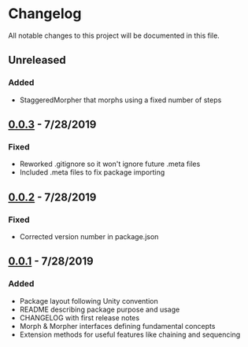# Changelog
All notable changes to this project will be documented in this file.

## Unreleased
### Added
 - StaggeredMorpher that morphs using a fixed number of steps

## [0.0.3] - 7/28/2019
### Fixed
- Reworked .gitignore so it won't ignore future .meta files
- Included .meta files to fix package importing

## [0.0.2] - 7/28/2019
### Fixed
- Corrected version number in package.json
 
## [0.0.1] - 7/28/2019
### Added
- Package layout following Unity convention
- README describing package purpose and usage
- CHANGELOG with first release notes
- Morph & Morpher interfaces defining fundamental concepts
- Extension methods for useful features like chaining and sequencing

[0.0.3]: https://github.com/Catsuko/Morph/releases/tag/v0.0.3
[0.0.2]: https://github.com/Catsuko/Morph/releases/tag/v0.0.2
[0.0.1]: https://github.com/Catsuko/Morph/releases/tag/v0.0.1